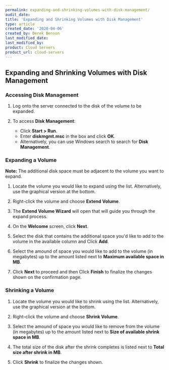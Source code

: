 ```yaml
---
permalink: expanding-and-shrinking-volumes-with-disk-management/
audit_date:
title: 'Expanding and Shrinking Volumes with Disk Management'
type: article
created_date: '2020-04-06'
created_by: Derek Benson
last_modified_date: 
last_modified_by: 
product: Cloud Servers
product_url: cloud-servers
---
```


## Expanding and Shrinking Volumes with Disk Management

### Accessing Disk Management

1. Log onto the server connected to the disk of the volume to be expanded.

2. To access **Disk Management**: 

    * Click **Start > Run**.
    * Enter **diskmgmt.msc** in the box and click **OK**.
    * Alternatively, you can use Windows search to search for **Disk Management**.

### Expanding a Volume

**Note:** The additional disk space must be adjacent to the volume you want to expand.

1. Locate the volume you would like to expand using the list. Alternatively, use the graphical version at the bottom.

2. Right-click the volume and choose **Extend Volume**.

3. The **Extend Volume Wizard** will open that will guide you through the expand process.

4. On the **Welcome** screen, click **Next**.

5. Select the disk that contains the additional space you'd like to add to the volume in the available column and Click **Add**.

6. Select the amound of space you would like to add to the volume (in megabytes) up to the amount listed next to **Maximum available space in MB**.

7. Click **Next** to proceed and then Click **Finish** to finalize the changes shown on the confirmation page.

### Shrinking a Volume

1. Locate the volume you would like to shrink using the list. Alternatively, use the graphical version at the bottom.

2. Right-click the volume and choose **Shrink Volume**.

3. Select the amound of space you would like to remove from the volume (in megabytes) up to the amount listed next to **Size of available shrink space in MB**.

4. The total size of the disk after the shrink completes is listed next to **Total size after shrink in MB**.

5. Click **Shrink** to finalize the changes shown.
